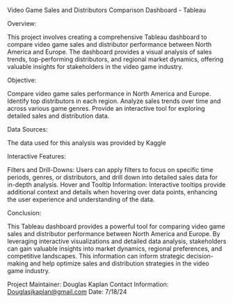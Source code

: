 Video Game Sales and Distributors Comparison Dashboard - Tableau 

Overview:

This project involves creating a comprehensive Tableau dashboard to compare video game sales and distributor performance between North America and Europe. The dashboard provides a visual analysis of sales trends, top-performing distributors, and regional market dynamics, offering valuable insights for stakeholders in the video game industry.

Objective:

Compare video game sales performance in North America and Europe.
Identify top distributors in each region.
Analyze sales trends over time and across various game genres.
Provide an interactive tool for exploring detailed sales and distribution data.

Data Sources:

The data used for this analysis was provided by Kaggle

Interactive Features:

Filters and Drill-Downs: Users can apply filters to focus on specific time periods, genres, or distributors, and drill down into detailed sales data for in-depth analysis.
Hover and Tooltip Information: Interactive tooltips provide additional context and details when hovering over data points, enhancing the user experience and understanding of the data.

Conclusion:

This Tableau dashboard provides a powerful tool for comparing video game sales and distributor performance between North America and Europe. By leveraging interactive visualizations and detailed data analysis, stakeholders can gain valuable insights into market dynamics, regional preferences, and competitive landscapes. This information can inform strategic decision-making and help optimize sales and distribution strategies in the video game industry.

Project Maintainer: Douglas Kaplan
Contact Information: Douglasjkaplan@gmail.com
Date: 7/18/24
